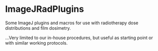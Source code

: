 # ImageJRadPlugins

Some ImageJ plugins and macros for use with radiotherapy dose distributions and film dosimetry.

...Very limited to our in-house procedures, but useful as starting point or with similar working protocols.
